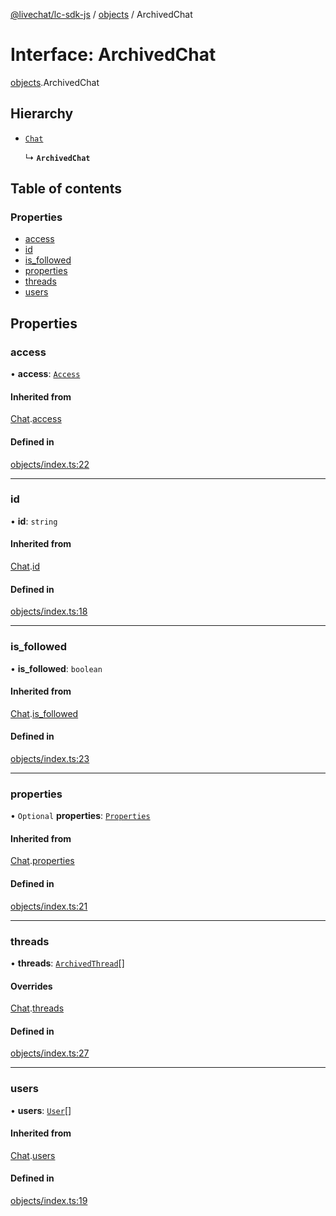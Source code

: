 [@livechat/lc-sdk-js](../README.md) / [objects](../modules/objects.md) / ArchivedChat

# Interface: ArchivedChat

[objects](../modules/objects.md).ArchivedChat

## Hierarchy

- [`Chat`](objects.Chat.md)

  ↳ **`ArchivedChat`**

## Table of contents

### Properties

- [access](objects.ArchivedChat.md#access)
- [id](objects.ArchivedChat.md#id)
- [is\_followed](objects.ArchivedChat.md#is_followed)
- [properties](objects.ArchivedChat.md#properties)
- [threads](objects.ArchivedChat.md#threads)
- [users](objects.ArchivedChat.md#users)

## Properties

### access

• **access**: [`Access`](objects.Access.md)

#### Inherited from

[Chat](objects.Chat.md).[access](objects.Chat.md#access)

#### Defined in

[objects/index.ts:22](https://github.com/livechat/lc-sdk-js/blob/a3fdde0/src/objects/index.ts#L22)

___

### id

• **id**: `string`

#### Inherited from

[Chat](objects.Chat.md).[id](objects.Chat.md#id)

#### Defined in

[objects/index.ts:18](https://github.com/livechat/lc-sdk-js/blob/a3fdde0/src/objects/index.ts#L18)

___

### is\_followed

• **is\_followed**: `boolean`

#### Inherited from

[Chat](objects.Chat.md).[is_followed](objects.Chat.md#is_followed)

#### Defined in

[objects/index.ts:23](https://github.com/livechat/lc-sdk-js/blob/a3fdde0/src/objects/index.ts#L23)

___

### properties

• `Optional` **properties**: [`Properties`](objects.Properties.md)

#### Inherited from

[Chat](objects.Chat.md).[properties](objects.Chat.md#properties)

#### Defined in

[objects/index.ts:21](https://github.com/livechat/lc-sdk-js/blob/a3fdde0/src/objects/index.ts#L21)

___

### threads

• **threads**: [`ArchivedThread`](objects.ArchivedThread.md)[]

#### Overrides

[Chat](objects.Chat.md).[threads](objects.Chat.md#threads)

#### Defined in

[objects/index.ts:27](https://github.com/livechat/lc-sdk-js/blob/a3fdde0/src/objects/index.ts#L27)

___

### users

• **users**: [`User`](../modules/objects.md#user)[]

#### Inherited from

[Chat](objects.Chat.md).[users](objects.Chat.md#users)

#### Defined in

[objects/index.ts:19](https://github.com/livechat/lc-sdk-js/blob/a3fdde0/src/objects/index.ts#L19)
